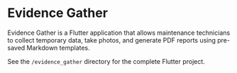 # Evidence Gather

Evidence Gather is a Flutter application that allows maintenance technicians to collect temporary data, take photos, and generate PDF reports using pre-saved Markdown templates.

See the `/evidence_gather` directory for the complete Flutter project.